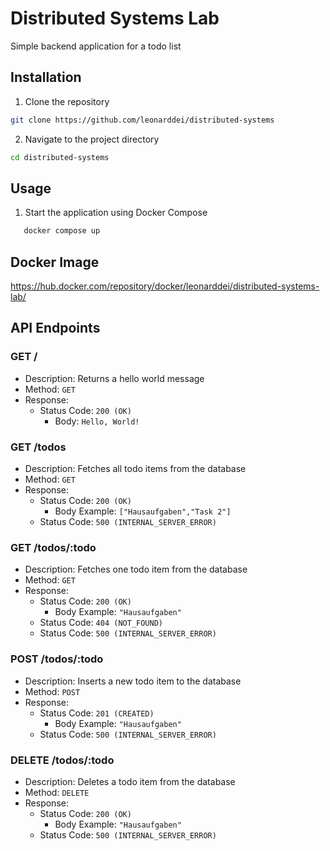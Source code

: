# Distributed Systems Lab
Simple backend application for a todo list

## Installation
1. Clone the repository
```bash
git clone https://github.com/leonarddei/distributed-systems
``` 
2. Navigate to the project directory
```bash
cd distributed-systems
``` 

## Usage
1. Start the application using Docker Compose
```bash
   docker compose up
``` 

## Docker Image
https://hub.docker.com/repository/docker/leonarddei/distributed-systems-lab/

## API Endpoints

### GET /
- Description: Returns a hello world message
- Method: `GET`
- Response:
    - Status Code: `200 (OK)`
        - Body: `Hello, World!`

### GET /todos
- Description: Fetches all todo items from the database
- Method: `GET`
- Response:
  - Status Code: `200 (OK)`
    - Body Example: `["Hausaufgaben","Task 2"]`
  - Status Code: `500 (INTERNAL_SERVER_ERROR)`

### GET /todos/:todo
- Description: Fetches one todo item from the database
- Method: `GET`
- Response:
    - Status Code: `200 (OK)`
        - Body Example: `"Hausaufgaben"`
    - Status Code: `404 (NOT_FOUND)`
    - Status Code: `500 (INTERNAL_SERVER_ERROR)`

### POST /todos/:todo
- Description: Inserts a new todo item to the database
- Method: `POST`
- Response:
    - Status Code: `201 (CREATED)`
        - Body Example: `"Hausaufgaben"`
    - Status Code: `500 (INTERNAL_SERVER_ERROR)`

### DELETE /todos/:todo
- Description: Deletes a todo item from the database
- Method: `DELETE`
- Response:
    - Status Code: `200 (OK)`
        - Body Example: `"Hausaufgaben"`
    - Status Code: `500 (INTERNAL_SERVER_ERROR)`
